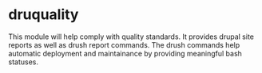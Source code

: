 druquality
==========

This module will help comply with quality standards. It provides drupal site reports as well as drush report commands. The drush commands help automatic deployment and maintainance by providing meaningful bash statuses.
